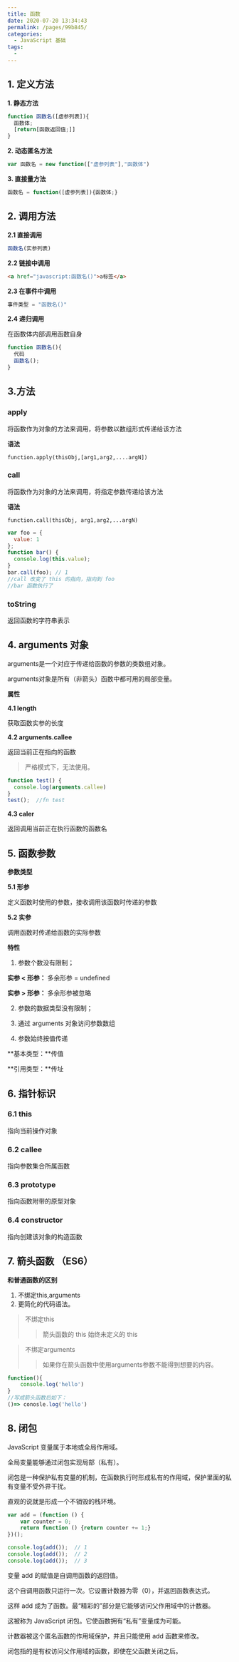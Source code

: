 ```yaml
---
title: 函数
date: 2020-07-20 13:34:43
permalink: /pages/99b845/
categories: 
  - JavaScript 基础
tags: 
  - 
---
```


## 1. 定义方法

**1. 静态方法**

``` js
function 函数名([虚参列表]){
  函数体;
  [return[函数返回值;]]
}
``` 

**2. 动态匿名方法**

``` js
var 函数名 = new function(["虚参列表"],"函数体")
``` 

**3. 直接量方法**

``` js
函数名 = function([虚参列表]){函数体;}
``` 

## 2. 调用方法

**2.1 直接调用**

``` js
函数名(实参列表)
``` 

**2.2 链接中调用**

``` html
<a href="javascript:函数名()">a标签</a>
``` 

**2.3 在事件中调用**

``` js
事件类型 = "函数名()"
``` 

**2.4 递归调用**

在函数体内部调用函数自身

``` js
function 函数名(){
  代码
  函数名();
}
``` 

## 3.方法

### apply

将函数作为对象的方法来调用，将参数以数组形式传递给该方法

**语法**

<code>function.apply(thisObj,[arg1,arg2,....argN])</code>




### call

将函数作为对象的方法来调用，将指定参数传递给该方法

**语法**

<code>function.call(thisObj, arg1,arg2,...argN)</code>



``` js
var foo = {
  value: 1
};
function bar() {
  console.log(this.value);
}
bar.call(foo); // 1
//call 改变了 this 的指向，指向到 foo
//bar 函数执行了
``` 

### toString

返回函数的字符串表示

## 4. arguments 对象

arguments是一个对应于传递给函数的参数的类数组对象。

arguments对象是所有（非箭头）函数中都可用的局部变量。

**属性**

**4.1 length**

获取函数实参的长度

**4.2 arguments.callee**

返回当前正在指向的函数

>严格模式下，无法使用。

``` js
function test() {
  console.log(arguments.callee) 
}
test();  //fn test
```

**4.3 caler**

返回调用当前正在执行函数的函数名

## 5. 函数参数

**参数类型**

**5.1 形参**

定义函数时使用的参数，接收调用该函数时传递的参数

**5.2 实参**

调用函数时传递给函数的实际参数

**特性**

1. 参数个数没有限制；

**实参 < 形参：** 多余形参 = undefined

**实参 > 形参：** 多余形参被忽略

2. 参数的数据类型没有限制；

3. 通过 arguments 对象访问参数数组

4. 参数始终按值传递

**基本类型：**传值

**引用类型：**传址

## 6. 指针标识

### 6.1 this

指向当前操作对象

### 6.2 callee

指向参数集合所属函数

### 6.3 prototype

指向函数附带的原型对象

### 6.4 constructor

指向创建该对象的构造函数

## 7. 箭头函数 （ES6）

**和普通函数的区别**
1. 不绑定this,arguments
2. 更简化的代码语法。

>不绑定this
>>箭头函数的 this 始终未定义的 this 

>不绑定arguments
>>如果你在箭头函数中使用arguments参数不能得到想要的内容。

``` js
function(){
    console.log('hello')
}
//写成箭头函数后如下：
()=> conosle.log('hello')
```

## 8. 闭包

JavaScript 变量属于本地或全局作用域。

全局变量能够通过闭包实现局部（私有）。

闭包是一种保护私有变量的机制，在函数执行时形成私有的作用域，保护里面的私有变量不受外界干扰。

直观的说就是形成一个不销毁的栈环境。

``` js
var add = (function () {
    var counter = 0;
    return function () {return counter += 1;}
})();

console.log(add());  // 1
console.log(add());  // 2
console.log(add());  // 3
```

变量 add 的赋值是自调用函数的返回值。

这个自调用函数只运行一次。它设置计数器为零（0），并返回函数表达式。

这样 add 成为了函数。最“精彩的”部分是它能够访问父作用域中的计数器。

这被称为 JavaScript 闭包。它使函数拥有“私有”变量成为可能。

计数器被这个匿名函数的作用域保护，并且只能使用 add 函数来修改。

闭包指的是有权访问父作用域的函数，即使在父函数关闭之后。
